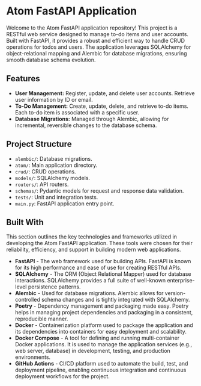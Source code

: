 # Atom FastAPI Application

Welcome to the Atom FastAPI application repository! This project is a RESTful web service designed to manage to-do items and user accounts. Built with FastAPI, it provides a robust and efficient way to handle CRUD operations for todos and users. The application leverages SQLAlchemy for object-relational mapping and Alembic for database migrations, ensuring smooth database schema evolution.

## Features

- **User Management:** Register, update, and delete user accounts. Retrieve user information by ID or email.
- **To-Do Management:** Create, update, delete, and retrieve to-do items. Each to-do item is associated with a specific user.
- **Database Migrations:** Managed through Alembic, allowing for incremental, reversible changes to the database schema.

## Project Structure

- `alembic/`: Database migrations.
- `atom/`: Main application directory.
- `crud/`: CRUD operations.
- `models/`: SQLAlchemy models.
- `routers/`: API routers.
- `schemas/`: Pydantic models for request and response data validation.
- `tests/`: Unit and integration tests.
- `main.py`: FastAPI application entry point.

## Built With

This section outlines the key technologies and frameworks utilized in developing the Atom FastAPI application. These tools were chosen for their reliability, efficiency, and support in building modern web applications.

- **FastAPI** - The web framework used for building APIs. FastAPI is known for its high performance and ease of use for creating RESTful APIs.
- **SQLAlchemy** - The ORM (Object Relational Mapper) used for database interactions. SQLAlchemy provides a full suite of well-known enterprise-level persistence patterns.
- **Alembic** - Used for database migrations. Alembic allows for version-controlled schema changes and is tightly integrated with SQLAlchemy.
- **Poetry** - Dependency management and packaging made easy. Poetry helps in managing project dependencies and packaging in a consistent, reproducible manner.
- **Docker** - Containerization platform used to package the application and its dependencies into containers for easy deployment and scalability.
- **Docker Compose** - A tool for defining and running multi-container Docker applications. It is used to manage the application services (e.g., web server, database) in development, testing, and production environments.
- **GitHub Actions** - CI/CD platform used to automate the build, test, and deployment pipeline, enabling continuous integration and continuous deployment workflows for the project.
